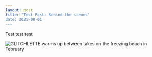```yaml
---
layout: post
title: "Test Post: Behind the scenes'
date: 2025-08-01
---
```


<p> Test test test</p>
<img src="https://glitchlette.com/bts.jpg" alt="GLITCHLETTE warms up between takes on the freezing beach in February" />
